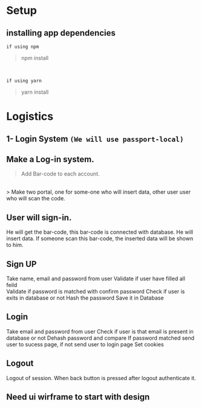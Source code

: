 # Setup
## installing app dependencies

`if using npm`
> npm install
<br/>

`if using yarn`
<br/>
> yarn install

# Logistics

## 1- Login System `(We will use passport-local)`

## Make a Log-in system.
> Add Bar-code to each account.
<br/>
> Make two portal, one for some-one who will insert data, other user user who will scan the code.

## User will sign-in.
He will get the bar-code, this bar-code is connected with database.
He will insert data.
If someone scan this bar-code, the inserted data will be shown to him.

## Sign UP

Take name, email and password from user 
Validate if user have filled all feild  
Validate if password is matched with confirm password 
Check if user is exits in database or not 
Hash the password 
Save it in Database 

## Login

Take email and password from user 
Check if user is that email is present in database or not 
Dehash password and compare 
If password matched send user to sucess page, if not send user to login page 
Set cookies

## Logout

Logout of session.
When back button is pressed after logout authenticate it.

## Need ui wirframe to start with design


